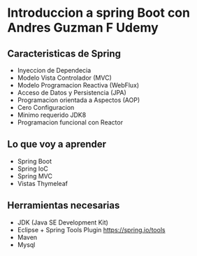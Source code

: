 # Introduccion a spring Boot con Andres Guzman F Udemy

## Caracteristicas de Spring 
- Inyeccion de Dependecia
- Modelo Vista Controlador (MVC)
- Modelo Programacion Reactiva (WebFlux)
- Acceso de Datos y Persistencia (JPA)
- Programacion orientada a Aspectos (AOP)
- Cero Configuracion
- Minimo requerido JDK8
- Programacion funcional con Reactor


## Lo que voy a aprender 
- Spring Boot
- Spring IoC
- Spring MVC 
- Vistas Thymeleaf

## Herramientas necesarias
- JDK (Java SE Development Kit)
- Eclipse + Spring Tools Plugin https://spring.io/tools
- Maven
- Mysql



